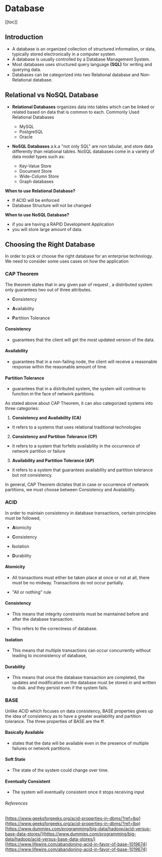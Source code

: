 # Database

[[toc]]
## Introduction
* A database is an organized collection of structured information, or data, typically stored electronically in a computer system. 
* A database is usually controlled by a Database Management System.
* Most databases uses structured query language **(SQL)** for writing and querying data.
* Databases can be categorized into two Relational database and Non-Relational database.


## Relational vs NoSQL Database
 * **Relational Databases** organizes data into tables which can be linked or related based on 	data that is common to each.
Commonly Used Relational Databases
	* MySQL
	* PostgreSQL
	* Oracle
	
 * **NoSQL Databases** a.k.a "not only SQL" are non tabular, and store data differently than relational tables. NoSQL databases come in a variety of data model types such as: 
	* Key-Value Store
	* Document Store
	* Wide-Column Store
	* Graph databases

**When to use Relational Database?** 

 * If ACID will be enforced
 * Database Structure will not be changed

**When to use NoSQL Database?**

 * if you are having a RAPID Development Application
 * you will store large amount of data.

 
 

## Choosing the Right Database
In order to pick or choose the right database for an enterprise technology. We need to consider some uses cases on how the application 
### CAP Theorem
The theorem states that in any given pair of request , a distributed system only guarantees two out of three attributes.

*  **C**onsistency

*  **A**vailability

*  **P**artition Tolerance

  

#### Consistency

* guarantees that the client will get the most updated version of the data.

#### Availability

* guarantees that in a non-failing node, the client will receive a reasonable response within the reasonable amount of time.

#### Partition Tolerance

* guarantees that in a distributed system, the system will continue to function in the face of network partitions.

As stated above about CAP Theorem, it can also categorized systems into three categories:

1.  **Consistency and Availability (CA)**

* It refers to a systems that uses relational traditional technologies

2.  **Consistency and Partition Tolerance (CP)**

* It refers to a system that forfeits availability in the occurrence of network partition or failure

3.  **Availability and Partition Tolerance (AP)**

* it refers to a system that guarantees availability and partition tolerance but not consistency.


In general, CAP Theorem dictates that in case or occurrence of network partitions, we must choose between Consistency and Availability.

 

###  ACID
In order to maintain consistency in database transactions, certain principles must be followed,

*  **A**tomicity

*  **C**onsistency

*  **I**solation

*  **D**urability

  

#### Atomicity

* All transactions must either be taken place at once or not at all, there must be no midway. Transactions do not occur partially.

* "All or nothing" rule

#### Consistency

* This means that integrity constraints must be maintained before and after the database transaction.

* This refers to the correctness of database.

  

#### Isolation

* This means that multiple transactions can occur concurrently without leading to inconsistency of database,

#### Durability

* This means that once the database transaction are completed, the updates and modification on the database must be stored in and written to disk. and they persist even if the system fails.

 
###  BASE

Unlike ACID which focuses on data consistency, BASE properties gives up the idea of consistency as to have a greater availability and partition tolerance. The three properties of BASE are the ff.

#### Basically Available

* states that the data will be available even in the presence of multiple failures or network partitions.

#### Soft State

* The state of the system could change over time.

#### Eventually Consistent

* The system will eventually consistent once it stops receiving input

  

###### References
[https://www.geeksforgeeks.org/acid-properties-in-dbms/?ref=lbp](https://www.geeksforgeeks.org/acid-properties-in-dbms/?ref=lbp)
[https://www.dummies.com/programming/big-data/hadoop/acid-versus-base-data-stores/](https://www.dummies.com/programming/big-data/hadoop/acid-versus-base-data-stores/)
[https://www.lifewire.com/abandoning-acid-in-favor-of-base-1019674](https://www.lifewire.com/abandoning-acid-in-favor-of-base-1019674)

